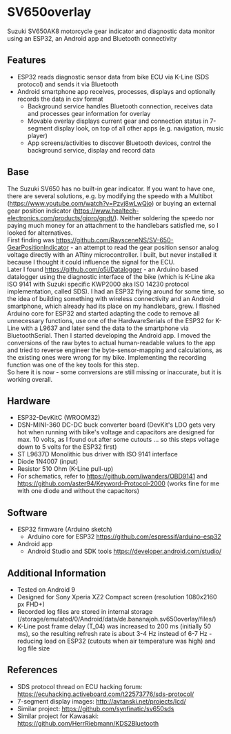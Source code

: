# SV650overlay
Suzuki SV650AK8 motorcycle gear indicator and diagnostic data monitor using an ESP32, an Android app and Bluetooth connectivity

## Features
* ESP32 reads diagnostic sensor data from bike ECU via K-Line (SDS protocol) and sends it via Bluetooth
* Android smartphone app receives, processes, displays and optionally records the data in csv format
  * Background service handles Bluetooth connection, receives data and processes gear information for overlay
  * Movable overlay displays current gear and connection status in 7-segment display look, on top of all other apps (e.g. navigation, music player)
  * App screens/activities to discover Bluetooth devices, control the background service, display and record data

## Base
The Suzuki SV650 has no built-in gear indicator. If you want to have one, there are several solutions, e.g. by modifying the speedo with a Multibot (https://www.youtube.com/watch?v=Pzvj8wLwQjo) or buying an external gear position indicator (https://www.healtech-electronics.com/products/gipro/gpdt/). Neither soldering the speedo nor paying much money for an attachment to the handlebars satisfied me, so I looked for alternatives.  
First finding was https://github.com/RaysceneNS/SV-650-GearPositionIndicator - an attempt to read the gear position sensor analog voltage directly with an ATtiny microcontroller. I built, but never installed it because I thought it could influence the signal for the ECU.  
Later I found https://github.com/o5i/Datalogger - an Arduino based datalogger using the diagnostic interface of the bike (which is K-Line aka ISO 9141 with Suzuki specific KWP2000 aka ISO 14230 protocol implementation, called SDS). I had an ESP32 flying around for some time, so the idea of building something with wireless connectivity and an Android smartphone, which already had its place on my handlebars, grew. I flashed Arduino core for ESP32 and started adapting the code to remove all unnecessary functions, use one of the HardwareSerials of the ESP32 for K-Line with a L9637 and later send the data to the smartphone via BluetoothSerial. Then I started developing the Android app. I moved the conversions of the raw bytes to actual human-readable values to the app and tried to reverse engineer the byte-sensor-mapping and calculations, as the existing ones were wrong for my bike. Implementing the recording function was one of the key tools for this step.  
So here it is now - some conversions are still missing or inaccurate, but it is working overall.

## Hardware
* ESP32-DevKitC (WROOM32)
* DSN-MINI-360 DC-DC buck converter board (DevKit's LDO gets very hot when running with bike's voltage and capacitors are designed for max. 10 volts, as I found out after some cutouts ... so this steps voltage down to 5 volts for the ESP32 first)
* ST L9637D Monolithic bus driver with ISO 9141 interface
* Diode 1N4007 (input)
* Resistor 510 Ohm (K-Line pull-up)
* For schematics, refer to https://github.com/iwanders/OBD9141 and https://github.com/aster94/Keyword-Protocol-2000 (works fine for me with one diode and without the capacitors)

## Software
* ESP32 firmware (Arduino sketch)
  * Arduino core for ESP32 https://github.com/espressif/arduino-esp32
* Android app
  * Android Studio and SDK tools https://developer.android.com/studio/

## Additional Information
* Tested on Android 9
* Designed for Sony Xperia XZ2 Compact screen (resolution 1080x2160 px FHD+)
* Recorded log files are stored in internal storage (/storage/emulated/0/Android/data/de.bananajoh.sv650overlay/files/)
* K-Line post frame delay (T_04) was increased to 200 ms (initially 50 ms), so the resulting refresh rate is about 3-4 Hz instead of 6-7 Hz - reducing load on ESP32 (cutouts when air temperature was high) and log file size

## References
* SDS protocol thread on ECU hacking forum: https://ecuhacking.activeboard.com/t22573776/sds-protocol/
* 7-segment display images: http://avtanski.net/projects/lcd/
* Similar project: https://github.com/synfinatic/sv650sds
* Similar project for Kawasaki: https://github.com/HerrRiebmann/KDS2Bluetooth
